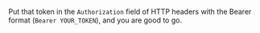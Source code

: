 Put that token in the `Authorization` field of HTTP headers with the Bearer format (`Bearer YOUR_TOKEN`), and you are good to go.
